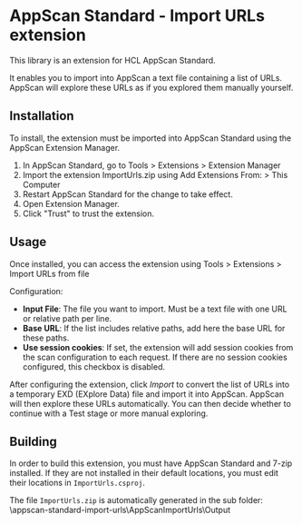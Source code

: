 # AppScan Standard - Import URLs extension

This library is an extension for HCL AppScan Standard.

It enables you to import into AppScan a text file containing a list of URLs. AppScan will explore these URLs as if you explored them manually yourself.

## Installation

To install, the extension must be imported into AppScan Standard using the AppScan Extension Manager.

1. In AppScan Standard, go to Tools > Extensions > Extension Manager
1. Import the extension ImportUrls.zip using Add Extensions From: > This Computer 
1. Restart AppScan Standard for the change to take effect.
1. Open Extension Manager.
1. Click "Trust" to trust the extension.

## Usage

Once installed, you can access the extension using Tools > Extensions > Import URLs from file

Configuration:

- **Input File**: The file you want to import. Must be a text file with one URL or relative path per line.
- **Base URL**: If the list includes relative paths, add here the base URL for these paths.
- **Use session cookies**: If set, the extension will add session cookies from the scan configuration to each request. If there are no session cookies configured, this checkbox is disabled.

After configuring the extension, click *Import* to convert the list of URLs into a temporary EXD (EXplore Data) file and import it into AppScan. AppScan will then explore these URLs automatically. You can then decide whether to continue with a Test stage or more manual exploring.

## Building
In order to build this extension, you must have AppScan Standard and 7-zip installed. If they are not installed in their default locations, you must edit their locations in `ImportUrls.csproj`.

The file `ImportUrls.zip` is automatically generated in the sub folder: \appscan-standard-import-urls\AppScanImportUrls\Output
